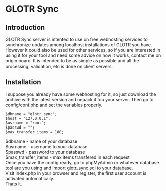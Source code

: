 # GLOTR Sync
## Introduction
GLOTR Sync server is intented to use on free webhosting services to synchronize updates among localhost installations of GLOTR you have. However it could also be used for other services, so if you are interested in using it for your tool and need some advice on how it works, contact me on origin board. It is intended to be as simple as possible and all the processing, validation, etc is done on client servers.

## Installation
I suppose you already have some webhosting for it, so just download the archive with the latest version and unpack it tou your server. Then go to config/conf.php and set the variables properly.  
```
$dbname = "glotr_sync";  
$host = "127.0.0.1";  
$usrname = "root";  
$passwd = "";  
$max_transfer_items = 100;  
```  
$dbname - name of your database  
$usrname - username to your database  
$passwd - password to your database  
$max_transfer_items - max items transfered in each request  
Once you have the config ready, go to phpMyAdmin or whatever database tool are you using and import glotr_sync.sql to your database.  
Visit index.php in your browser and register, the first user account is activated automatically.  
Thats it.  
